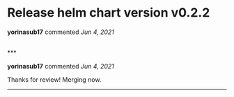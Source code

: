 # Release helm chart version v0.2.2

**yorinasub17** commented *Jun 4, 2021*


<br />
***


**yorinasub17** commented *Jun 4, 2021*

Thanks for review! Merging now.
***

